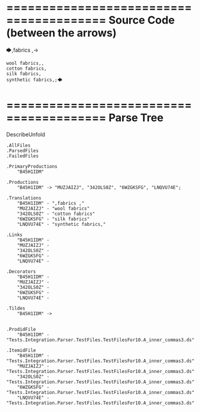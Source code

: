 ========================================
Source Code (between the arrows)
========================================

🡆,fabrics ,->

	wool fabrics,,
	cotton fabrics,
	silk fabrics,
	synthetic fabrics,;🡄

========================================
Parse Tree
========================================
DescribeUnfold

    .AllFiles
    .ParsedFiles
    .FailedFiles

    .PrimaryProductions
        "B45H1IDM" 

    .Productions
        "B45H1IDM" -> "MUZJAIZJ", "342OLS0Z", "6WZGKSFG", "LNQVU74E";

    .Translations
        "B45H1IDM" - ",fabrics ,"
        "MUZJAIZJ" - "wool fabrics"
        "342OLS0Z" - "cotton fabrics"
        "6WZGKSFG" - "silk fabrics"
        "LNQVU74E" - "synthetic fabrics,"

    .Links
        "B45H1IDM" - 
        "MUZJAIZJ" - 
        "342OLS0Z" - 
        "6WZGKSFG" - 
        "LNQVU74E" - 

    .Decorators
        "B45H1IDM" - 
        "MUZJAIZJ" - 
        "342OLS0Z" - 
        "6WZGKSFG" - 
        "LNQVU74E" - 

    .Tildes
        "B45H1IDM" -> 


    .ProdidFile
        "B45H1IDM" - "Tests.Integration.Parser.TestFiles.TestFilesFor10.A_inner_commas3.ds"

    .ItemidFile
        "B45H1IDM" - "Tests.Integration.Parser.TestFiles.TestFilesFor10.A_inner_commas3.ds"
        "MUZJAIZJ" - "Tests.Integration.Parser.TestFiles.TestFilesFor10.A_inner_commas3.ds"
        "342OLS0Z" - "Tests.Integration.Parser.TestFiles.TestFilesFor10.A_inner_commas3.ds"
        "6WZGKSFG" - "Tests.Integration.Parser.TestFiles.TestFilesFor10.A_inner_commas3.ds"
        "LNQVU74E" - "Tests.Integration.Parser.TestFiles.TestFilesFor10.A_inner_commas3.ds"

